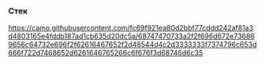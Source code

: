 ### Стек

https://camo.githubusercontent.com/fc69f921ea80d2bbf77cddd242af81a3d4803165e4fddb187ad1cb635d20dc5a/68747470733a2f2f696d672e736869656c64732e696f2f62616467652f2d48544d4c2d3333333f7374796c653d666f722d7468652d6261646765266c6f676f3d68746d6c35
